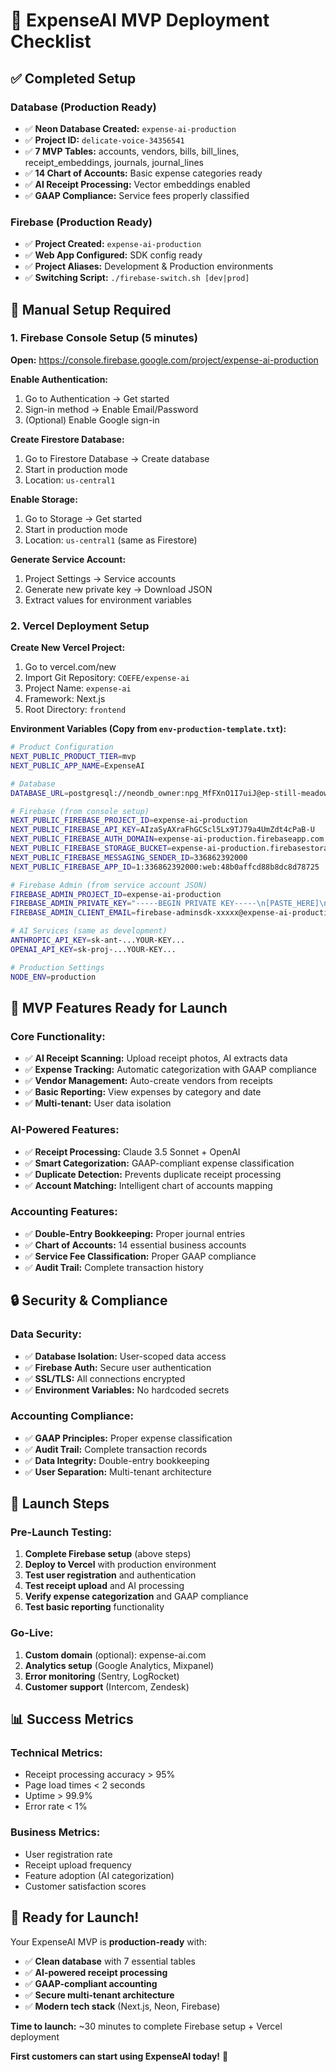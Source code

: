 # 🚀 ExpenseAI MVP Deployment Checklist

## ✅ **Completed Setup**

### **Database (Production Ready)**
- ✅ **Neon Database Created:** `expense-ai-production` 
- ✅ **Project ID:** `delicate-voice-34356541`
- ✅ **7 MVP Tables:** accounts, vendors, bills, bill_lines, receipt_embeddings, journals, journal_lines
- ✅ **14 Chart of Accounts:** Basic expense categories ready
- ✅ **AI Receipt Processing:** Vector embeddings enabled
- ✅ **GAAP Compliance:** Service fees properly classified

### **Firebase (Production Ready)**
- ✅ **Project Created:** `expense-ai-production`
- ✅ **Web App Configured:** SDK config ready
- ✅ **Project Aliases:** Development & Production environments
- ✅ **Switching Script:** `./firebase-switch.sh [dev|prod]`

## 🔧 **Manual Setup Required**

### **1. Firebase Console Setup (5 minutes)**
**Open:** https://console.firebase.google.com/project/expense-ai-production

**Enable Authentication:**
1. Go to Authentication → Get started
2. Sign-in method → Enable Email/Password
3. (Optional) Enable Google sign-in

**Create Firestore Database:**
1. Go to Firestore Database → Create database
2. Start in production mode
3. Location: `us-central1`

**Enable Storage:**
1. Go to Storage → Get started
2. Start in production mode  
3. Location: `us-central1` (same as Firestore)

**Generate Service Account:**
1. Project Settings → Service accounts
2. Generate new private key → Download JSON
3. Extract values for environment variables

### **2. Vercel Deployment Setup**

**Create New Vercel Project:**
1. Go to vercel.com/new
2. Import Git Repository: `COEFE/expense-ai`
3. Project Name: `expense-ai`
4. Framework: Next.js
5. Root Directory: `frontend`

**Environment Variables (Copy from `env-production-template.txt`):**
```bash
# Product Configuration
NEXT_PUBLIC_PRODUCT_TIER=mvp
NEXT_PUBLIC_APP_NAME=ExpenseAI

# Database
DATABASE_URL=postgresql://neondb_owner:npg_MfFXnO1I7uiJ@ep-still-meadow-a87znttq-pooler.eastus2.azure.neon.tech/neondb?sslmode=require

# Firebase (from console setup)
NEXT_PUBLIC_FIREBASE_PROJECT_ID=expense-ai-production
NEXT_PUBLIC_FIREBASE_API_KEY=AIzaSyAXraFhGCScl5Lx9TJ79a4UmZdt4cPaB-U
NEXT_PUBLIC_FIREBASE_AUTH_DOMAIN=expense-ai-production.firebaseapp.com
NEXT_PUBLIC_FIREBASE_STORAGE_BUCKET=expense-ai-production.firebasestorage.app
NEXT_PUBLIC_FIREBASE_MESSAGING_SENDER_ID=336862392000
NEXT_PUBLIC_FIREBASE_APP_ID=1:336862392000:web:48b0affcd88b8dc8d78725

# Firebase Admin (from service account JSON)
FIREBASE_ADMIN_PROJECT_ID=expense-ai-production
FIREBASE_ADMIN_PRIVATE_KEY="-----BEGIN PRIVATE KEY-----\n[PASTE_HERE]\n-----END PRIVATE KEY-----"
FIREBASE_ADMIN_CLIENT_EMAIL=firebase-adminsdk-xxxxx@expense-ai-production.iam.gserviceaccount.com

# AI Services (same as development)
ANTHROPIC_API_KEY=sk-ant-...YOUR-KEY...
OPENAI_API_KEY=sk-proj-...YOUR-KEY...

# Production Settings
NODE_ENV=production
```

## 🎯 **MVP Features Ready for Launch**

### **Core Functionality:**
- ✅ **AI Receipt Scanning:** Upload receipt photos, AI extracts data
- ✅ **Expense Tracking:** Automatic categorization with GAAP compliance
- ✅ **Vendor Management:** Auto-create vendors from receipts
- ✅ **Basic Reporting:** View expenses by category and date
- ✅ **Multi-tenant:** User data isolation

### **AI-Powered Features:**
- ✅ **Receipt Processing:** Claude 3.5 Sonnet + OpenAI
- ✅ **Smart Categorization:** GAAP-compliant expense classification
- ✅ **Duplicate Detection:** Prevents duplicate receipt processing
- ✅ **Account Matching:** Intelligent chart of accounts mapping

### **Accounting Features:**
- ✅ **Double-Entry Bookkeeping:** Proper journal entries
- ✅ **Chart of Accounts:** 14 essential business accounts
- ✅ **Service Fee Classification:** Proper GAAP compliance
- ✅ **Audit Trail:** Complete transaction history

## 🔒 **Security & Compliance**

### **Data Security:**
- ✅ **Database Isolation:** User-scoped data access
- ✅ **Firebase Auth:** Secure user authentication
- ✅ **SSL/TLS:** All connections encrypted
- ✅ **Environment Variables:** No hardcoded secrets

### **Accounting Compliance:**
- ✅ **GAAP Principles:** Proper expense classification
- ✅ **Audit Trail:** Complete transaction records
- ✅ **Data Integrity:** Double-entry bookkeeping
- ✅ **User Separation:** Multi-tenant architecture

## 🚀 **Launch Steps**

### **Pre-Launch Testing:**
1. **Complete Firebase setup** (above steps)
2. **Deploy to Vercel** with production environment
3. **Test user registration** and authentication
4. **Test receipt upload** and AI processing
5. **Verify expense categorization** and GAAP compliance
6. **Test basic reporting** functionality

### **Go-Live:**
1. **Custom domain** (optional): expense-ai.com
2. **Analytics setup** (Google Analytics, Mixpanel)
3. **Error monitoring** (Sentry, LogRocket)
4. **Customer support** (Intercom, Zendesk)

## 📊 **Success Metrics**

### **Technical Metrics:**
- Receipt processing accuracy > 95%
- Page load times < 2 seconds
- Uptime > 99.9%
- Error rate < 1%

### **Business Metrics:**
- User registration rate
- Receipt upload frequency
- Feature adoption (AI categorization)
- Customer satisfaction scores

## 🎉 **Ready for Launch!**

Your ExpenseAI MVP is **production-ready** with:
- ✅ **Clean database** with 7 essential tables
- ✅ **AI-powered receipt processing** 
- ✅ **GAAP-compliant accounting**
- ✅ **Secure multi-tenant architecture**
- ✅ **Modern tech stack** (Next.js, Neon, Firebase)

**Time to launch:** ~30 minutes to complete Firebase setup + Vercel deployment

**First customers can start using ExpenseAI today!** 🚀
